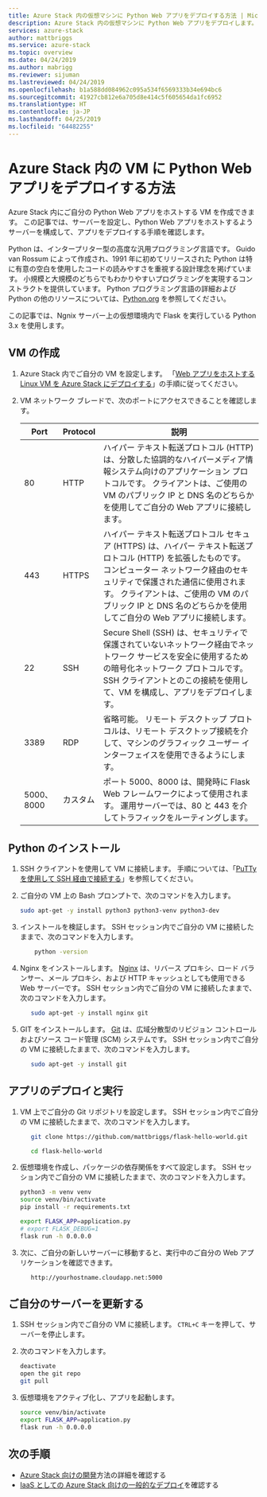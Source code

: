 ```yaml
---
title: Azure Stack 内の仮想マシンに Python Web アプリをデプロイする方法 | Microsoft Docs
description: Azure Stack 内の仮想マシンに Python Web アプリをデプロイします。
services: azure-stack
author: mattbriggs
ms.service: azure-stack
ms.topic: overview
ms.date: 04/24/2019
ms.author: mabrigg
ms.reviewer: sijuman
ms.lastreviewed: 04/24/2019
ms.openlocfilehash: b1a588dd084962c095a534f6569333b34e694bc6
ms.sourcegitcommit: 41927cb812e6a705d8e414c5f605654da1fc6952
ms.translationtype: HT
ms.contentlocale: ja-JP
ms.lasthandoff: 04/25/2019
ms.locfileid: "64482255"
---
```

# <a name="how-to-deploy-a-python-web-app-to-a-vm-in-azure-stack"></a>Azure Stack 内の VM に Python Web アプリをデプロイする方法

Azure Stack 内にご自分の Python Web アプリをホストする VM を作成できます。 この記事では、サーバーを設定し、Python Web アプリをホストするようサーバーを構成して、アプリをデプロイする手順を確認します。

Python は、インタープリター型の高度な汎用プログラミング言語です。 Guido van Rossum によって作成され、1991 年に初めてリリースされた Python は特に有意の空白を使用したコードの読みやすさを重視する設計理念を掲げています。 小規模と大規模のどちらでもわかりやすいプログラミングを実現するコンストラクトを提供しています。 Python プログラミング言語の詳細および Python の他のリソースについては、[Python.org](https://www.python.org) を参照してください。

この記事では、Ngnix サーバー上の仮想環境内で Flask を実行している Python 3.x を使用します。

## <a name="create-a-vm"></a>VM の作成

1. Azure Stack 内でご自分の VM を設定します。 「[Web アプリをホストする Linux VM を Azure Stack にデプロイする](azure-stack-dev-start-howto-deploy-linux.md)」の手順に従ってください。

2. VM ネットワーク ブレードで、次のポートにアクセスできることを確認します。

    | Port | Protocol | 説明 |
    | --- | --- | --- |
    | 80 | HTTP | ハイパー テキスト転送プロトコル (HTTP) は、分散した協調的なハイパーメディア情報システム向けのアプリケーション プロトコルです。 クライアントは、ご使用の VM のパブリック IP と DNS 名のどちらかを使用してご自分の Web アプリに接続します。 |
    | 443 | HTTPS | ハイパー テキスト転送プロトコル セキュア (HTTPS) は、ハイパー テキスト転送プロトコル (HTTP) を拡張したものです。 コンピューター ネットワーク経由のセキュリティで保護された通信に使用されます。 クライアントは、ご使用の VM のパブリック IP と DNS 名のどちらかを使用してご自分の Web アプリに接続します。 |
    | 22 | SSH | Secure Shell (SSH) は、セキュリティで保護されていないネットワーク経由でネットワーク サービスを安全に使用するための暗号化ネットワーク プロトコルです。 SSH クライアントとのこの接続を使用して、VM を構成し、アプリをデプロイします。 |
    | 3389 | RDP | 省略可能。 リモート デスクトップ プロトコルは、リモート デスクトップ接続を介して、マシンのグラフィック ユーザー インターフェイスを使用できるようにします。   |
    | 5000、8000 | カスタム | ポート 5000、8000 は、開発時に Flask Web フレームワークによって使用されます。 運用サーバーでは、80 と 443 を介してトラフィックをルーティングします。 |

## <a name="install-python"></a>Python のインストール

1. SSH クライアントを使用して VM に接続します。 手順については、「[PuTTy を使用して SSH 経由で接続する](azure-stack-dev-start-howto-ssh-public-key.md#connect-via-ssh-with-putty)」を参照してください。
2. ご自分の VM 上の Bash プロンプトで、次のコマンドを入力します。

    ```bash  
    sudo apt-get -y install python3 python3-venv python3-dev
    ```

3. インストールを検証します。 SSH セッション内でご自分の VM に接続したままで、次のコマンドを入力します。

    ```bash  
        python -version
    ```


3. Nginx をインストールします。 [Nginx](https://www.nginx.com/resources/wiki/) は、リバース プロキシ、ロード バランサー、メール プロキシ、および HTTP キャッシュとしても使用できる Web サーバーです。 SSH セッション内でご自分の VM に接続したままで、次のコマンドを入力します。

    ```bash  
       sudo apt-get -y install nginx git
    ```

4. GIT をインストールします。 [Git](https://git-scm.com) は、広域分散型のリビジョン コントロールおよびソース コード管理 (SCM) システムです。 SSH セッション内でご自分の VM に接続したままで、次のコマンドを入力します。

    ```bash  
       sudo apt-get -y install git
    ```

## <a name="deploy-and-run-the-app"></a>アプリのデプロイと実行

1. VM 上でご自分の Git リポジトリを設定します。 SSH セッション内でご自分の VM に接続したままで、次のコマンドを入力します。

    ```bash  
       git clone https://github.com/mattbriggs/flask-hello-world.git
    
       cd flask-hello-world
    ```

2. 仮想環境を作成し、パッケージの依存関係をすべて設定します。  SSH セッション内でご自分の VM に接続したままで、次のコマンドを入力します。

    ```bash  
    python3 -m venv venv
    source venv/bin/activate
    pip install -r requirements.txt
    
    export FLASK_APP=application.py
    # export FLASK_DEBUG=1 
    flask run -h 0.0.0.0
    ```

3.  次に、ご自分の新しいサーバーに移動すると、実行中のご自分の Web アプリケーションを確認できます。

    ```HTTP  
       http://yourhostname.cloudapp.net:5000
    ```

## <a name="update-your-server"></a>ご自分のサーバーを更新する

1. SSH セッション内でご自分の VM に接続します。 `CTRL+C` キーを押して、サーバーを停止します。
2. 次のコマンドを入力します。

    ```bash  
    deactivate
    open the git repo
    git pull
    ```

3. 仮想環境をアクティブ化し、アプリを起動します。

    ```bash  
    source venv/bin/activate
    export FLASK_APP=application.py
    flask run -h 0.0.0.0
    ```

## <a name="next-steps"></a>次の手順

- [Azure Stack 向けの開発](azure-stack-dev-start.md)方法の詳細を確認する
- [IaaS としての Azure Stack 向けの一般的なデプロイ](azure-stack-dev-start-deploy-app.md)を確認する
